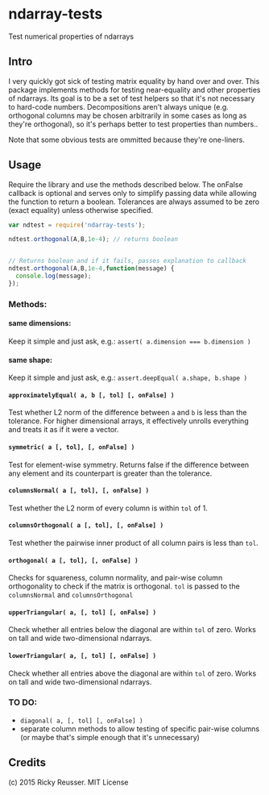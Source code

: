 # ndarray-tests

Test numerical properties of ndarrays

## Intro

I very quickly got sick of testing matrix equality by hand over and over. This package implements methods for testing near-equality and other properties of ndarrays. Its goal is to be a set of test helpers so that it's not necessary to hard-code numbers. Decompositions aren't always unique (e.g. orthogonal columns may be chosen arbitrarily in some cases as long as they're orthogonal), so it's perhaps better to test properties than numbers..

Note that some obvious tests are ommitted because they're one-liners.

## Usage

Require the library and use the methods described below. The onFalse callback is optional and serves only to simplify passing data while allowing the function to return a boolean. Tolerances are always assumed to be zero (exact equality) unless otherwise specified.

```javascript
var ndtest = require('ndarray-tests');

ndtest.orthogonal(A,B,1e-4); // returns boolean


// Returns boolean and if it fails, passes explanation to callback
ndtest.orthogonal(A,B,1e-4,function(message) {
  console.log(message);
});

```

### Methods:

#### same dimensions:
Keep it simple and just ask, e.g.: `assert( a.dimension === b.dimension )`

#### same shape:
Keep it simple and just ask, e.g.: `assert.deepEqual( a.shape, b.shape )`


#### `approximatelyEqual( a, b [, tol] [, onFalse] )`
Test whether L2 norm of the difference between `a` and `b` is less than the tolerance. For higher dimensional arrays, it effectively unrolls everything and treats it as if it were a vector.

#### `symmetric( a [, tol], [, onFalse] )`
Test for element-wise symmetry. Returns false if the difference between any element and its counterpart is greater than the tolerance.

#### `columnsNormal( a [, tol], [, onFalse] )`
Test whether the L2 norm of every column is within `tol` of 1.

#### `columnsOrthogonal( a [, tol], [, onFalse] )`
Test whether the pairwise inner product of all column pairs is less than `tol`.

#### `orthogonal( a [, tol], [, onFalse] )`
Checks for squareness, column normality, and pair-wise column orthogonality to check if the matrix is orthogonal. `tol` is passed to the `columnsNormal` and `columnsOrthogonal`

#### `upperTriangular( a, [, tol] [, onFalse] )`
Check whether all entries below the diagonal are within `tol` of zero. Works on tall and wide two-dimensional ndarrays.

#### `lowerTriangular( a, [, tol] [, onFalse] )`
Check whether all entries above the diagonal are within `tol` of zero. Works on tall and wide two-dimensional ndarrays.

### TO DO:

- `diagonal( a, [, tol] [, onFalse] )`
- separate column methods to allow testing of specific pair-wise columns (or maybe that's simple enough that it's unnecessary)



## Credits
(c) 2015 Ricky Reusser. MIT License
